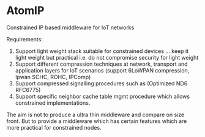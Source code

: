 # AtomIP
Constrained IP based middleware for IoT networks

Requirements:
1. Support light weight stack suitable for constrained devices ... keep it light weight but practical i.e. do not compromise security for light weight
2. Support different compression techniques at network, transport and application layers for IoT scenarios (support 6LoWPAN compression, lpwan SCHC, ROHC, IPComp)
3. Support compressed signalling procedures such as (Optimized ND6 RFC6775)
4. Support specific neighbor cache table mgmt procedure which allows constrained implementations.

The aim is not to produce a ultra thin middleware and compare on size front. But to provide a middleware which has certain features which are more practical for constrained nodes.
